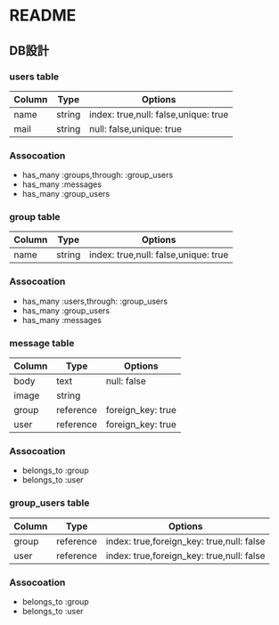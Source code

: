 # README

## DB設計

### users table
|Column|Type|Options|
|-------|----|-------|
|name|string|index: true,null: false,unique: true|
|mail|string|null: false,unique: true|

### Assocoation
- has_many :groups,through: :group_users
- has_many :messages
- has_many :group_users


### group table
|Column|Type|Options|
|-------|----|-------|
|name|string|index: true,null: false,unique: true|

### Assocoation
- has_many :users,through: :group_users
- has_many :group_users
- has_many :messages


### message table
|Column|Type|Options|
|-------|----|-------|
|body|text|null: false|
|image|string||
|group|reference|foreign_key: true|
|user|reference|foreign_key: true|

### Assocoation
- belongs_to :group
- belongs_to :user


### group_users table
|Column|Type|Options|
|-------|----|-------|
|group|reference|index: true,foreign_key: true,null: false|
|user|reference|index: true,foreign_key: true,null: false|

### Assocoation
- belongs_to :group
- belongs_to :user

